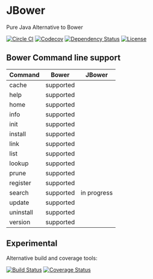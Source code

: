 # JBower
Pure Java Alternative to Bower

[![Circle CI](https://img.shields.io/circleci/project/sbonnick/JBower/master.svg?style=svg)](https://circleci.com/gh/sbonnick/JBower/tree/master)
[![Codecov](https://img.shields.io/codecov/c/github/sbonnick/JBower/master.svg)](https://codecov.io/github/sbonnick/JBower/branch.svg?branch=master)
[![Dependency Status](https://www.versioneye.com/user/projects/552830ac2ced4ffffe000e0c/badge.svg?style=flat)](https://www.versioneye.com/user/projects/552830ac2ced4ffffe000e0c)
[![License](http://img.shields.io/:license-apache-blue.svg)](http://www.apache.org/licenses/LICENSE-2.0.html)



## Bower Command line support
| Command   | Bower     | JBower      |
|-----------|:---------:|:-----------:|
| cache     | supported |             |
| help      | supported |             |
| home      | supported |             |
| info      | supported |             |
| init      | supported |             |
| install   | supported |             |
| link      | supported |             |
| list      | supported |             |
| lookup    | supported |             |
| prune     | supported |             |
| register  | supported |             |
| search    | supported | in progress |
| update    | supported |             |
| uninstall | supported |             |
| version   | supported |             |


## Experimental


Alternative build and coverage tools:

[![Build Status](https://travis-ci.org/sbonnick/JBower.svg)](https://travis-ci.org/sbonnick/JBower)
[![Coverage Status](https://coveralls.io/repos/sbonnick/JBower/badge.svg?branch=master)](https://coveralls.io/r/sbonnick/JBower?branch=master)
